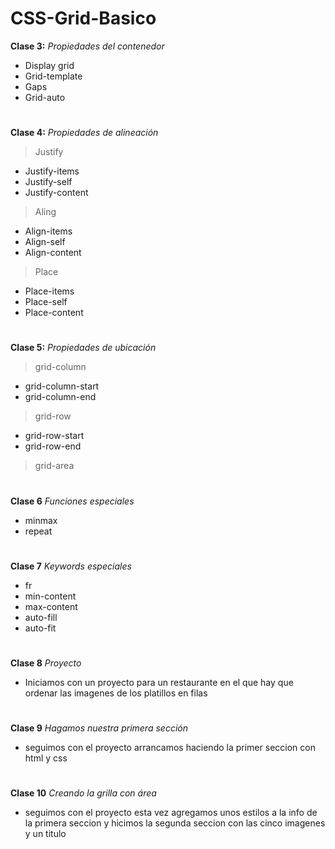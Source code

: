 # CSS-Grid-Basico

**Clase 3:** *Propiedades del contenedor* 
- Display grid
- Grid-template
- Gaps
- Grid-auto 
# 

**Clase 4:** *Propiedades de alineación*
>Justify
- Justify-items
- Justify-self
- Justify-content

> Aling
- Align-items
- Align-self
- Align-content

>Place
- Place-items
- Place-self
- Place-content
#

**Clase 5:** *Propiedades de ubicación*
>grid-column
- grid-column-start
- grid-column-end

>grid-row
- grid-row-start
- grid-row-end

>grid-area
#

**Clase 6** *Funciones especiales*
- minmax
- repeat
#


**Clase 7** *Keywords especiales*
- fr
- min-content
- max-content
- auto-fill
- auto-fit
#

**Clase 8** *Proyecto*

- Iniciamos con un proyecto para un restaurante en el que hay que ordenar las imagenes de los platillos en filas 
#

**Clase 9** *Hagamos nuestra primera sección*

- seguimos con el proyecto arrancamos haciendo la primer seccion con html y css
#

**Clase 10** *Creando la grilla con área*

- seguimos con el proyecto esta vez agregamos unos estilos a la info de la primera seccion y hicimos la segunda seccion con las cinco imagenes y un titulo
#
